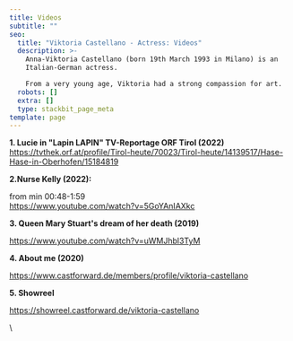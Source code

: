 ```yaml
---
title: Videos
subtitle: ""
seo:
  title: "Viktoria Castellano - Actress: Videos"
  description: >-
    Anna-Viktoria Castellano (born 19th March 1993 in Milano) is an
    Italian-German actress.

    From a very young age, Viktoria had a strong compassion for art.
  robots: []
  extra: []
  type: stackbit_page_meta
template: page
---
```

**1. Lucie in "Lapin LAPIN" TV-Reportage ORF Tirol (2022)**\
https://tvthek.orf.at/profile/Tirol-heute/70023/Tirol-heute/14139517/Hase-Hase-in-Oberhofen/15184819

**2.Nurse Kelly (2022):**

from min 00:48-1:59\
https://www.youtube.com/watch?v=5GoYAnIAXkc

**3. Queen Mary Stuart's dream of her death (2019)** 

https://www.youtube.com/watch?v=uWMJhbl3TyM

**4. About me (2020)**

https://www.castforward.de/members/profile/viktoria-castellano

**5. Showreel** 

https://showreel.castforward.de/viktoria-castellano

\